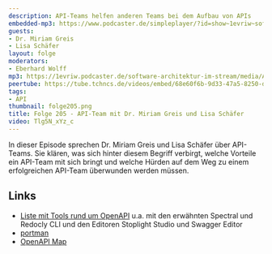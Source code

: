 ```yaml
---
description: API-Teams helfen anderen Teams bei dem Aufbau von APIs
embedded-mp3: https://www.podcaster.de/simpleplayer/?id=show~1evriw~software-architektur-im-stream~pod-2b9cf675e82d1a287bb8216a2d&v=1709621917
guests:
- Dr. Miriam Greis
- Lisa Schäfer
layout: folge
moderators:
- Eberhard Wolff
mp3: https://1evriw.podcaster.de/software-architektur-im-stream/media/API-Team_mit_Dr_Miriam_Greis_und_Lisa_Moritz.mp3
peertube: https://tube.tchncs.de/videos/embed/68e60f6b-9d33-47a5-8250-d88ab3abf0cb
tags:
- API
thumbnail: folge205.png
title: Folge 205 - API-Team mit Dr. Miriam Greis und Lisa Schäfer
video: Tlg5N_xYz_c
---
```


In dieser Episode sprechen Dr. Miriam Greis und Lisa Schäfer über
API-Teams. Sie klären, was sich hinter diesem Begriff verbirgt, welche
Vorteile ein API-Team mit sich bringt und welche Hürden auf dem Weg zu
einem erfolgreichen API-Team überwunden werden müssen.

## Links

* [Liste mit Tools rund um OpenAPI](https://openapi.tools) u.a. mit
  den erwähnten Spectral und Redocly CLI und den Editoren Stoplight
  Studio und Swagger Editor
* [portman](https://github.com/apideck-libraries/portman/tree/main)
* [OpenAPI Map](https://openapi-map.apihandyman.io)
